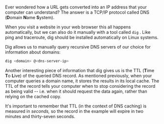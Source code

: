 Ever wondered how a URL gets converted into an IP address that your computer can understand? The answer is a TCP/IP protocol called DNS (**D**omain **N**ame **S**ystem).

When you visit a website in your web browser this all happens automatically, but we can also do it manually with a tool called `dig` . Like ping and traceroute, dig should be installed automatically on Linux systems.

Dig allows us to manually query recursive DNS servers of our choice for information about domains:

```sh
dig <domain> @<dns-server-ip>
```


Another interesting piece of information that dig gives us is the TTL (**T**ime **T**o **L**ive) of the queried DNS record. As mentioned previously, when your computer queries a domain name, it stores the results in its local cache. The TTL of the record tells your computer when to stop considering the record as being valid -- i.e. when it should request the data again, rather than relying on the cached copy.

It's important to remember that TTL (in the context of DNS caching) is measured in _seconds,_ so the record in the example will expire in two minutes and thirty-seven seconds.